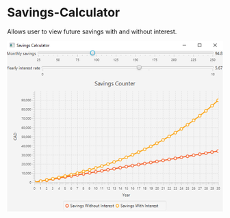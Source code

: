 # Savings-Calculator

Allows user to view future savings with and without interest.

![An image of the application](Image.png "Application Image")